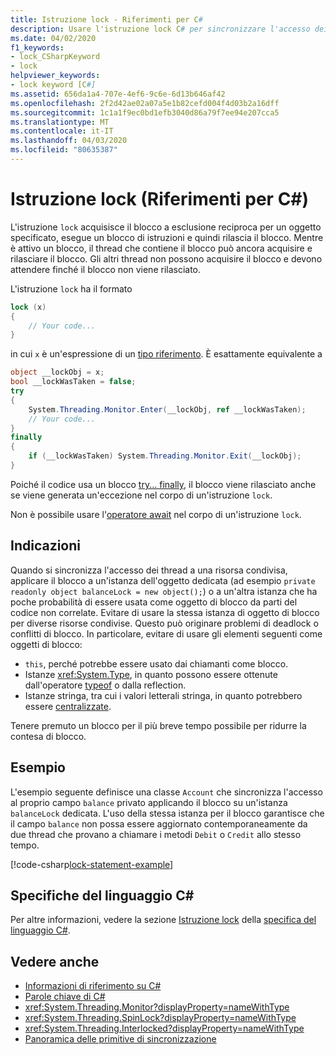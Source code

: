 ```yaml
---
title: Istruzione lock - Riferimenti per C#
description: Usare l'istruzione lock C# per sincronizzare l'accesso dei thread alla risorsa condivisa
ms.date: 04/02/2020
f1_keywords:
- lock_CSharpKeyword
- lock
helpviewer_keywords:
- lock keyword [C#]
ms.assetid: 656da1a4-707e-4ef6-9c6e-6d13b646af42
ms.openlocfilehash: 2f2d42ae02a07a5e1b82cefd004f4d03b2a16dff
ms.sourcegitcommit: 1c1a1f9ec0bd1efb3040d86a79f7ee94e207cca5
ms.translationtype: MT
ms.contentlocale: it-IT
ms.lasthandoff: 04/03/2020
ms.locfileid: "80635387"
---
```

# <a name="lock-statement-c-reference"></a>Istruzione lock (Riferimenti per C#)

L'istruzione `lock` acquisisce il blocco a esclusione reciproca per un oggetto specificato, esegue un blocco di istruzioni e quindi rilascia il blocco. Mentre è attivo un blocco, il thread che contiene il blocco può ancora acquisire e rilasciare il blocco. Gli altri thread non possono acquisire il blocco e devono attendere finché il blocco non viene rilasciato.

L'istruzione `lock` ha il formato

```csharp
lock (x)
{
    // Your code...
}
```

in cui `x` è un'espressione di un [tipo riferimento](reference-types.md). È esattamente equivalente a

```csharp
object __lockObj = x;
bool __lockWasTaken = false;
try
{
    System.Threading.Monitor.Enter(__lockObj, ref __lockWasTaken);
    // Your code...
}
finally
{
    if (__lockWasTaken) System.Threading.Monitor.Exit(__lockObj);
}
```

Poiché il codice usa un blocco [try... finally](try-finally.md), il blocco viene rilasciato anche se viene generata un'eccezione nel corpo di un'istruzione `lock`.

Non è possibile usare l'[operatore await](../operators/await.md) nel corpo di un'istruzione `lock`.

## <a name="guidelines"></a>Indicazioni

Quando si sincronizza l'accesso dei thread a una risorsa condivisa, applicare il blocco a un'istanza dell'oggetto dedicata (ad esempio `private readonly object balanceLock = new object();`) o a un'altra istanza che ha poche probabilità di essere usata come oggetto di blocco da parti del codice non correlate. Evitare di usare la stessa istanza di oggetto di blocco per diverse risorse condivise. Questo può originare problemi di deadlock o conflitti di blocco. In particolare, evitare di usare gli elementi seguenti come oggetti di blocco:

- `this`, perché potrebbe essere usato dai chiamanti come blocco.
- Istanze <xref:System.Type>, in quanto possono essere ottenute dall'operatore [typeof](../operators/type-testing-and-cast.md#typeof-operator) o dalla reflection.
- Istanze stringa, tra cui i valori letterali stringa, in quanto potrebbero essere [centralizzate](/dotnet/api/system.string.intern#remarks).

Tenere premuto un blocco per il più breve tempo possibile per ridurre la contesa di blocco.

## <a name="example"></a>Esempio

L'esempio seguente definisce una classe `Account` che sincronizza l'accesso al proprio campo `balance` privato applicando il blocco su un'istanza `balanceLock` dedicata. L'uso della stessa istanza per il blocco garantisce che il campo `balance` non possa essere aggiornato contemporaneamente da due thread che provano a chiamare i metodi `Debit` o `Credit` allo stesso tempo.

[!code-csharp[lock-statement-example](~/samples/snippets/csharp/keywords/LockStatementExample.cs)]

## <a name="c-language-specification"></a>Specifiche del linguaggio C#

Per altre informazioni, vedere la sezione [Istruzione lock](~/_csharplang/spec/statements.md#the-lock-statement) della [specifica del linguaggio C#](~/_csharplang/spec/introduction.md).

## <a name="see-also"></a>Vedere anche

- [Informazioni di riferimento su C#](../index.md)
- [Parole chiave di C#](index.md)
- <xref:System.Threading.Monitor?displayProperty=nameWithType>
- <xref:System.Threading.SpinLock?displayProperty=nameWithType>
- <xref:System.Threading.Interlocked?displayProperty=nameWithType>
- [Panoramica delle primitive di sincronizzazione](../../../standard/threading/overview-of-synchronization-primitives.md)
